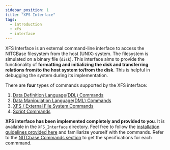 ```yaml
---
sidebar_position: 1
title: "XFS Interface"
tags:
  - introduction
  - xfs
  - interface
---
```


XFS Interface is an external command-line interface to access the NITCBase filesystem from the host (UNIX) system.
The filesystem is simulated on a binary file (`disk`). This interface aims to provide the functionality of **formatting and initializing the disk and transferring relations from/to the host system to/from the disk**. This is helpful in debugging the system during its implementation.

There are **four** types of commands supported by the XFS interface:

1. [Data Definition Language(DDL) Commands ](../../User%20Interface%20Commands/ddl.md)
2. [Data Manipulation Language(DML) Commands](../../User%20Interface%20Commands/dml.md)
3. [XFS / External File System Commands](../../User%20Interface%20Commands/efs.md)
4. [Script Commands](../../User%20Interface%20Commands/script-cmds.md)

**XFS interface has been implemented completely and provided to you**. It is available in the `XFS_Interface` directory. Feel free to follow the [installation guidelines provided here](./Installation%20Guidelines.md) and familiarize yourself with the commands. Refer to the [NITCbase Commands section](../../User%20Interface%20Commands/introduction.md) to get the specifications for each commmand.
